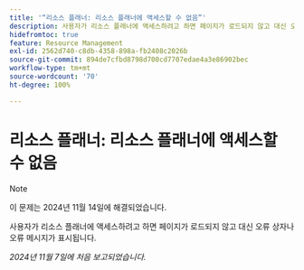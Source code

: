 ```yaml
---
title: '“리소스 플래너: 리소스 플래너에 액세스할 수 없음”'
description: 사용자가 리소스 플래너에 액세스하려고 하면 페이지가 로드되지 않고 대신 오류 상자나 오류 메시지가 표시됩니다.
hidefromtoc: true
feature: Resource Management
exl-id: 2562d740-c8db-4358-898a-fb2408c2026b
source-git-commit: 894de7cfbd8798d700cd7707edae4a3e86902bec
workflow-type: tm+mt
source-wordcount: '70'
ht-degree: 100%

---
```


# 리소스 플래너: 리소스 플래너에 액세스할 수 없음

>[!NOTE]
>
>이 문제는 2024년 11월 14일에 해결되었습니다.

사용자가 리소스 플래너에 액세스하려고 하면 페이지가 로드되지 않고 대신 오류 상자나 오류 메시지가 표시됩니다.

_2024년 11월 7일에 처음 보고되었습니다._

